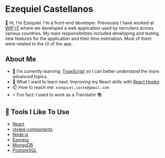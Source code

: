 # Ezequiel Castellanos

👋 Hi, I'm Ezequiel. I'm a front-end developer.
Previously I have worked at [WIP-IT](https://www.wipit.net/) where we developed a web application used by recruiters across various countries. My main responsibilities included developing and testing new features for the application and their time estimation. Most of them were related to the UI of the app.

## About Me
<!-- - 🔭 I’m currently working on:  -->
- 🌱 I’m currently learning: [TypeScript](https://www.udemy.com/course/fundamentos-de-typescript/) so I can better understand the more advanced topics.
- 🤔 What I want to learn next: Improving my React skills with [React Hooks](https://reactjs.org/docs/hooks-intro.html).
- 📫 How to reach me: `ezequiel.caste@gmail.com`
- ⚡ Fun fact: I used to work as a Translator 📚

## 🔧 Tools I Like To Use

- [React](https://reactjs.org/)
- [styled-components](https://styled-components.com/)
- [Node.js](https://nodejs.org/)
- [Express](https://expressjs.com/)
- [MongoDB](https://www.mongodb.com/)
- [PostgreSQL](https://www.postgresql.org/)
